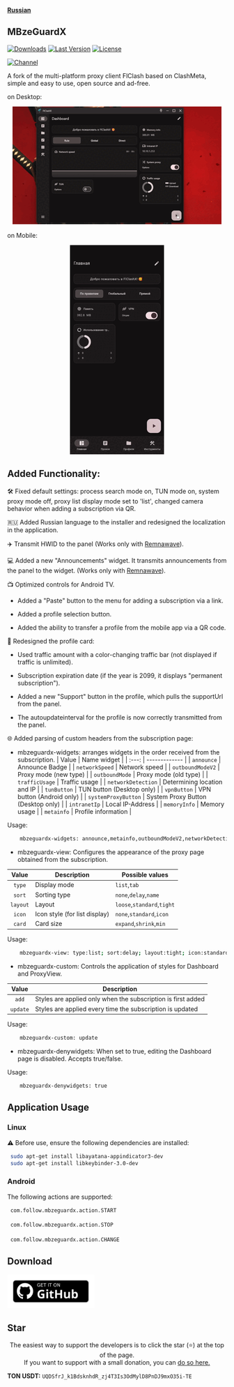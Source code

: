<div>

[**Russian**](README.md)

</div>

## MBzeGuardX

[![Downloads](https://img.shields.io/github/downloads/pluralplay/MBzeGuardX/total?style=flat-square&logo=github)](https://github.com/pluralplay/MBzeGuardX/releases/)
[![Last Version](https://img.shields.io/github/release/pluralplay/MBzeGuardX/all.svg?style=flat-square)](https://github.com/pluralplay/MBzeGuardX/releases/)
[![License](https://img.shields.io/github/license/pluralplay/MBzeGuardX?style=flat-square)](LICENSE)

[![Channel](https://img.shields.io/badge/Telegram-Chat-blue?style=flat-square&logo=telegram)](https://t.me/FlClash)

A fork of the multi-platform proxy client FlClash based on ClashMeta, simple and easy to use, open source and ad-free.

on Desktop:
<p style="text-align: center;">
    <img alt="desktop" src="snapshots/desktop.gif">
</p>

on Mobile:
<p style="text-align: center;">
    <img alt="mobile" src="snapshots/mobile.gif">
</p>

## Added Functionality:

🛠️ Fixed default settings: process search mode on, TUN mode on, system proxy mode off, proxy list display mode set to 'list', changed camera behavior when adding a subscription via QR.

🇷🇺 Added Russian language to the installer and redesigned the localization in the application.

✈️ Transmit HWID to the panel (Works only with <a href="">Remnawave</a>).

💻 Added a new "Announcements" widget. It transmits announcements from the panel to the widget. (Works only with <a href="">Remnawave</a>).

📺 Optimized controls for Android TV.

+ Added a "Paste" button to the menu for adding a subscription via a link.

+ Added a profile selection button.

+ Added the ability to transfer a profile from the mobile app via a QR code.

🪪 Redesigned the profile card:

+ Used traffic amount with a color-changing traffic bar (not displayed if traffic is unlimited).

+ Subscription expiration date (if the year is 2099, it displays "permanent subscription").

+ Added a new "Support" button in the profile, which pulls the supportUrl from the panel.

+ The autoupdateinterval for the profile is now correctly transmitted from the panel.

🌐 Added parsing of custom headers from the subscription page:

+ mbzeguardx-widgets: arranges widgets in the order received from the subscription.
| Value  | Name widget |
| :---: | ------------- |
| `announce`  | Announce Badge  |
| `networkSpeed`  | Network speed |
| `outboundModeV2`  | Proxy mode (new type)  |
| `outboundMode`  | Proxy mode (old type)  |
| `trafficUsage`  | Traffic usage  |
| `networkDetection`  | Determining location and IP  |
| `tunButton`  | TUN button (Desktop only)  |
| `vpnButton`  | VPN button (Android only)  |
| `systemProxyButton`  | System Proxy Button (Desktop only)  |
| `intranetIp`  | Local IP-Address |
| `memoryInfo`  | Memory usage  |
| `metainfo`  | Profile information  |


Usage:
```bash
    mbzeguardx-widgets: announce,metainfo,outboundModeV2,networkDetection
```
   + mbzeguardx-view: Configures the appearance of the proxy page obtained from the subscription.

| Value  | Description | Possible values |
| :---: | ------------- | ------------- |
| `type`  | Display mode  | `list`,`tab` |
| `sort`  | Sorting type	  | `none`,`delay`,`name`|
| `layout`  | Layout  | `loose`,`standard`,`tight` |
| `icon`  | Icon style (for list display)  | `none`,`standard`,`icon` |
| `card`  | Card size   | `expand`,`shrink`,`min` |


Usage:
```bash
    mbzeguardx-view: type:list; sort:delay; layout:tight; icon:standard; card:shrink
```

   + mbzeguardx-custom: Controls the application of styles for Dashboard and ProxyView.

| Value  | Description |
| :---: | ------------- |
| `add`  | Styles are applied only when the subscription is first added  |
| `update`  | 	Styles are applied every time the subscription is updated |

Usage:
```bash
    mbzeguardx-custom: update
```
   + mbzeguardx-denywidgets: When set to true, editing the Dashboard page is disabled. Accepts true/false.

Usage:
```bash
    mbzeguardx-denywidgets: true
```

## Application Usage

### Linux
⚠️ Before use, ensure the following dependencies are installed:
   ```bash
    sudo apt-get install libayatana-appindicator3-dev
    sudo apt-get install libkeybinder-3.0-dev
   ```
### Android
The following actions are supported:
   ```bash
    com.follow.mbzeguardx.action.START
    
    com.follow.mbzeguardx.action.STOP
    
    com.follow.mbzeguardx.action.CHANGE
   ```


## Download
<a href=""><img alt="Get it on GitHub" src="snapshots/get-it-on-github.svg" width="200px"/></a>

## Star
<p style="text-align: center;">
The easiest way to support the developers is to click the star (⭐) at the top of the page.<br>
If you want to support with a small donation, you can <a href="">do so here.</a>
</p>

**TON USDT:** `UQDSfrJ_k1BdsknhdR_zj4T3Is3OdMylD8PnDJ9mxO35i-TE`
